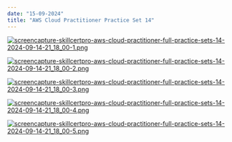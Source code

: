 ```yaml
---
date: "15-09-2024"
title: "AWS Cloud Practitioner Practice Set 14"
---
```

<a href="/blog/images/screencapture-skillcertpro-aws-cloud-practitioner-full-practice-sets-14-2024-09-14-21_18_00-1.png" target="_blank"><img src="/blog/images/screencapture-skillcertpro-aws-cloud-practitioner-full-practice-sets-14-2024-09-14-21_18_00-1.png" alt="screencapture-skillcertpro-aws-cloud-practitioner-full-practice-sets-14-2024-09-14-21_18_00-1.png" /></a>

<a href="/blog/images/screencapture-skillcertpro-aws-cloud-practitioner-full-practice-sets-14-2024-09-14-21_18_00-2.png" target="_blank"><img src="/blog/images/screencapture-skillcertpro-aws-cloud-practitioner-full-practice-sets-14-2024-09-14-21_18_00-2.png" alt="screencapture-skillcertpro-aws-cloud-practitioner-full-practice-sets-14-2024-09-14-21_18_00-2.png" /></a>

<a href="/blog/images/screencapture-skillcertpro-aws-cloud-practitioner-full-practice-sets-14-2024-09-14-21_18_00-3.png" target="_blank"><img src="/blog/images/screencapture-skillcertpro-aws-cloud-practitioner-full-practice-sets-14-2024-09-14-21_18_00-3.png" alt="screencapture-skillcertpro-aws-cloud-practitioner-full-practice-sets-14-2024-09-14-21_18_00-3.png" /></a>

<a href="/blog/images/screencapture-skillcertpro-aws-cloud-practitioner-full-practice-sets-14-2024-09-14-21_18_00-4.png" target="_blank"><img src="/blog/images/screencapture-skillcertpro-aws-cloud-practitioner-full-practice-sets-14-2024-09-14-21_18_00-4.png" alt="screencapture-skillcertpro-aws-cloud-practitioner-full-practice-sets-14-2024-09-14-21_18_00-4.png" /></a>

<a href="/blog/images/screencapture-skillcertpro-aws-cloud-practitioner-full-practice-sets-14-2024-09-14-21_18_00-5.png" target="_blank"><img src="/blog/images/screencapture-skillcertpro-aws-cloud-practitioner-full-practice-sets-14-2024-09-14-21_18_00-5.png" alt="screencapture-skillcertpro-aws-cloud-practitioner-full-practice-sets-14-2024-09-14-21_18_00-5.png" /></a>